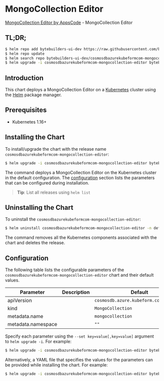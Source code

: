 # MongoCollection Editor

[MongoCollection Editor by AppsCode](https://byte.builders) - MongoCollection Editor

## TL;DR;

```bash
$ helm repo add bytebuilders-ui-dev https://raw.githubusercontent.com/bytebuilders/ui-wizards/
$ helm repo update
$ helm search repo bytebuilders-ui-dev/cosmosdbazurekubeformcom-mongocollection-editor --version=v0.4.17
$ helm upgrade -i cosmosdbazurekubeformcom-mongocollection-editor bytebuilders-ui-dev/cosmosdbazurekubeformcom-mongocollection-editor -n default --create-namespace --version=v0.4.17
```

## Introduction

This chart deploys a MongoCollection Editor on a [Kubernetes](http://kubernetes.io) cluster using the [Helm](https://helm.sh) package manager.

## Prerequisites

- Kubernetes 1.16+

## Installing the Chart

To install/upgrade the chart with the release name `cosmosdbazurekubeformcom-mongocollection-editor`:

```bash
$ helm upgrade -i cosmosdbazurekubeformcom-mongocollection-editor bytebuilders-ui-dev/cosmosdbazurekubeformcom-mongocollection-editor -n default --create-namespace --version=v0.4.17
```

The command deploys a MongoCollection Editor on the Kubernetes cluster in the default configuration. The [configuration](#configuration) section lists the parameters that can be configured during installation.

> **Tip**: List all releases using `helm list`

## Uninstalling the Chart

To uninstall the `cosmosdbazurekubeformcom-mongocollection-editor`:

```bash
$ helm uninstall cosmosdbazurekubeformcom-mongocollection-editor -n default
```

The command removes all the Kubernetes components associated with the chart and deletes the release.

## Configuration

The following table lists the configurable parameters of the `cosmosdbazurekubeformcom-mongocollection-editor` chart and their default values.

|     Parameter      | Description |                      Default                      |
|--------------------|-------------|---------------------------------------------------|
| apiVersion         |             | <code>cosmosdb.azure.kubeform.com/v1alpha1</code> |
| kind               |             | <code>MongoCollection</code>                      |
| metadata.name      |             | <code>mongocollection</code>                      |
| metadata.namespace |             | <code>""</code>                                   |


Specify each parameter using the `--set key=value[,key=value]` argument to `helm upgrade -i`. For example:

```bash
$ helm upgrade -i cosmosdbazurekubeformcom-mongocollection-editor bytebuilders-ui-dev/cosmosdbazurekubeformcom-mongocollection-editor -n default --create-namespace --version=v0.4.17 --set apiVersion=cosmosdb.azure.kubeform.com/v1alpha1
```

Alternatively, a YAML file that specifies the values for the parameters can be provided while
installing the chart. For example:

```bash
$ helm upgrade -i cosmosdbazurekubeformcom-mongocollection-editor bytebuilders-ui-dev/cosmosdbazurekubeformcom-mongocollection-editor -n default --create-namespace --version=v0.4.17 --values values.yaml
```
